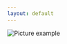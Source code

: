 ```yaml
---
layout: default
---
```

![Picture example](https://github.com/kvartirnik/website/blob/gh-pages/images/kvartirnik_photos/7.jpg)

